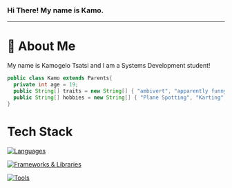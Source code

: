 ### Hi There! My name is Kamo.
-----
# :crystal_ball: About Me
My name is Kamogelo Tsatsi and I am a Systems Development student!
```java
public class Kamo extends Parents{
  private int age = 19;
  public String[] traits = new String[] { "ambivert", "apparently funny", "nerd" };
  public String[] hobbies = new String[] { "Plane Spotting", "Karting", "Working Out", "Reading", "Coding" };
}
```

# Tech Stack
[![Languages](https://skillicons.dev/icons?i=java,py,js,html,css)](https://skillicons.dev)

[![Frameworks & Libraries](https://skillicons.dev/icons?i=docker,git,maven,sqlite)](https://skillicons.dev)

[![Tools](https://skillicons.dev/icons?i=idea,vscode,linux)](https://skillicons.dev)
